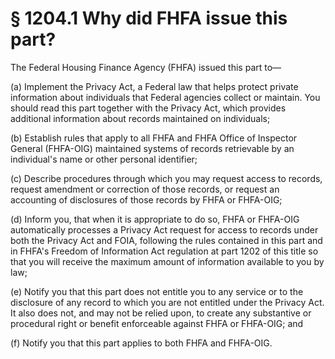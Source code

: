 # § 1204.1   Why did FHFA issue this part?

The Federal Housing Finance Agency (FHFA) issued this part to—


(a) Implement the Privacy Act, a Federal law that helps protect private information about individuals that Federal agencies collect or maintain. You should read this part together with the Privacy Act, which provides additional information about records maintained on individuals;


(b) Establish rules that apply to all FHFA and FHFA Office of Inspector General (FHFA-OIG) maintained systems of records retrievable by an individual's name or other personal identifier;


(c) Describe procedures through which you may request access to records, request amendment or correction of those records, or request an accounting of disclosures of those records by FHFA or FHFA-OIG;


(d) Inform you, that when it is appropriate to do so, FHFA or FHFA-OIG automatically processes a Privacy Act request for access to records under both the Privacy Act and FOIA, following the rules contained in this part and in FHFA's Freedom of Information Act regulation at part 1202 of this title so that you will receive the maximum amount of information available to you by law;


(e) Notify you that this part does not entitle you to any service or to the disclosure of any record to which you are not entitled under the Privacy Act. It also does not, and may not be relied upon, to create any substantive or procedural right or benefit enforceable against FHFA or FHFA-OIG; and


(f) Notify you that this part applies to both FHFA and FHFA-OIG.




